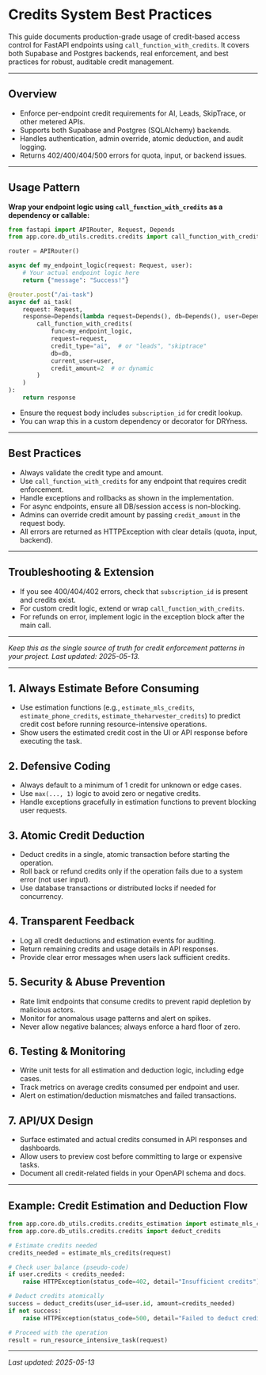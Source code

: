# Credits System Best Practices

This guide documents production-grade usage of credit-based access control for FastAPI endpoints using `call_function_with_credits`. It covers both Supabase and Postgres backends, real enforcement, and best practices for robust, auditable credit management.

---

## Overview
- Enforce per-endpoint credit requirements for AI, Leads, SkipTrace, or other metered APIs.
- Supports both Supabase and Postgres (SQLAlchemy) backends.
- Handles authentication, admin override, atomic deduction, and audit logging.
- Returns 402/400/404/500 errors for quota, input, or backend issues.

---

## Usage Pattern

**Wrap your endpoint logic using `call_function_with_credits` as a dependency or callable:**

```python
from fastapi import APIRouter, Request, Depends
from app.core.db_utils.credits.credits import call_function_with_credits

router = APIRouter()

async def my_endpoint_logic(request: Request, user):
    # Your actual endpoint logic here
    return {"message": "Success!"}

@router.post("/ai-task")
async def ai_task(
    request: Request,
    response=Depends(lambda request=Depends(), db=Depends(), user=Depends():
        call_function_with_credits(
            func=my_endpoint_logic,
            request=request,
            credit_type="ai",  # or "leads", "skiptrace"
            db=db,
            current_user=user,
            credit_amount=2  # or dynamic
        )
    )
):
    return response
```
- Ensure the request body includes `subscription_id` for credit lookup.
- You can wrap this in a custom dependency or decorator for DRYness.

---

## Best Practices
- Always validate the credit type and amount.
- Use `call_function_with_credits` for any endpoint that requires credit enforcement.
- Handle exceptions and rollbacks as shown in the implementation.
- For async endpoints, ensure all DB/session access is non-blocking.
- Admins can override credit amount by passing `credit_amount` in the request body.
- All errors are returned as HTTPException with clear details (quota, input, backend).

---

## Troubleshooting & Extension
- If you see 400/404/402 errors, check that `subscription_id` is present and credits exist.
- For custom credit logic, extend or wrap `call_function_with_credits`.
- For refunds on error, implement logic in the exception block after the main call.

---

*Keep this as the single source of truth for credit enforcement patterns in your project. Last updated: 2025-05-13.*

---

## 1. Always Estimate Before Consuming
- Use estimation functions (e.g., `estimate_mls_credits`, `estimate_phone_credits`, `estimate_theharvester_credits`) to predict credit cost before running resource-intensive operations.
- Show users the estimated credit cost in the UI or API response before executing the task.

## 2. Defensive Coding
- Always default to a minimum of 1 credit for unknown or edge cases.
- Use `max(..., 1)` logic to avoid zero or negative credits.
- Handle exceptions gracefully in estimation functions to prevent blocking user requests.

## 3. Atomic Credit Deduction
- Deduct credits in a single, atomic transaction before starting the operation.
- Roll back or refund credits only if the operation fails due to a system error (not user input).
- Use database transactions or distributed locks if needed for concurrency.

## 4. Transparent Feedback
- Log all credit deductions and estimation events for auditing.
- Return remaining credits and usage details in API responses.
- Provide clear error messages when users lack sufficient credits.

## 5. Security & Abuse Prevention
- Rate limit endpoints that consume credits to prevent rapid depletion by malicious actors.
- Monitor for anomalous usage patterns and alert on spikes.
- Never allow negative balances; always enforce a hard floor of zero.

## 6. Testing & Monitoring
- Write unit tests for all estimation and deduction logic, including edge cases.
- Track metrics on average credits consumed per endpoint and user.
- Alert on estimation/deduction mismatches and failed transactions.

## 7. API/UX Design
- Surface estimated and actual credits consumed in API responses and dashboards.
- Allow users to preview cost before committing to large or expensive tasks.
- Document all credit-related fields in your OpenAPI schema and docs.

---

## Example: Credit Estimation and Deduction Flow

```python
from app.core.db_utils.credits.credits_estimation import estimate_mls_credits
from app.core.db_utils.credits.credits import deduct_credits

# Estimate credits needed
credits_needed = estimate_mls_credits(request)

# Check user balance (pseudo-code)
if user.credits < credits_needed:
    raise HTTPException(status_code=402, detail="Insufficient credits")

# Deduct credits atomically
success = deduct_credits(user_id=user.id, amount=credits_needed)
if not success:
    raise HTTPException(status_code=500, detail="Failed to deduct credits")

# Proceed with the operation
result = run_resource_intensive_task(request)
```

---

*Last updated: 2025-05-13*

